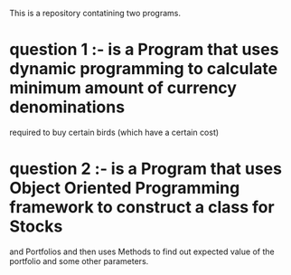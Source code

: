 This is a repository contatining two programs.

# question 1 :- is a Program that uses dynamic programming to calculate minimum amount of currency denominations 
required to buy certain birds (which have a certain cost)

# question 2 :- is a Program that uses Object Oriented Programming framework to construct a class for Stocks
and Portfolios and then uses Methods to find out expected value of the portfolio and some other parameters.
